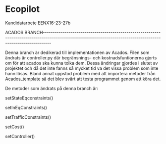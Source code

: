 # Ecopilot
Kandidatarbete EENX16-23-27b

ACADOS BRANCH----------------------------------------------------------------------------------------------------------------------------------------------------------------

Denna branch är dedikerad till implementationen av Acados. Filen som ändrats är controller.py där begränsnings- och kostnadsfuntionerna gjorts om för att acados ska kunna tolka dem. Dessa ändringar gjordes i slutet av projektet och då det inte fanns så mycket tid va det vissa problem som inte hann lösas. Bland annat uppstod problem med att importera metoder från Acados_template så det blev svårt att testa programmet genom att köra det.

De metoder som ändrats på denna branch är: 

setStateEqconstraints()

setInEqConstraints()

setTrafficConstraints()

setCost()

setController()

